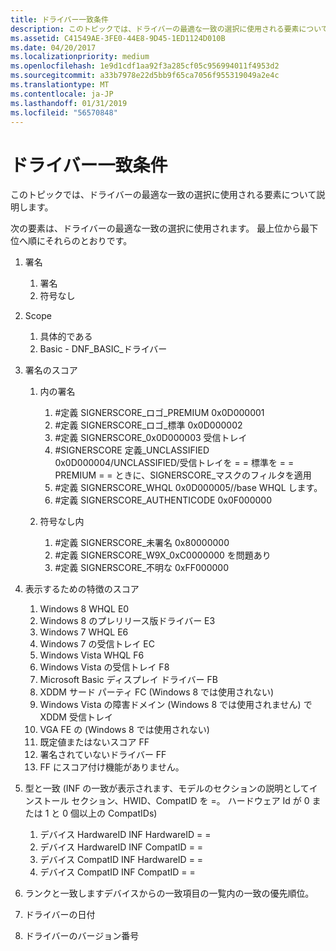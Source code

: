 ```yaml
---
title: ドライバー一致条件
description: このトピックでは、ドライバーの最適な一致の選択に使用される要素について説明します。
ms.assetid: C41549AE-3FE0-44E8-9D45-1ED1124D010B
ms.date: 04/20/2017
ms.localizationpriority: medium
ms.openlocfilehash: 1e9d1cdf1aa92f3a285cf05c956994011f4953d2
ms.sourcegitcommit: a33b7978e22d5bb9f65ca7056f955319049a2e4c
ms.translationtype: MT
ms.contentlocale: ja-JP
ms.lasthandoff: 01/31/2019
ms.locfileid: "56570848"
---
```

# <a name="driver-matching-criteria"></a>ドライバー一致条件


このトピックでは、ドライバーの最適な一致の選択に使用される要素について説明します。

次の要素は、ドライバーの最適な一致の選択に使用されます。 最上位から最下位へ順にそれらのとおりです。

1.  署名
    1.  署名
    2.  符号なし

2.  Scope
    1.  具体的である
    2.  Basic - DNF\_BASIC\_ドライバー

3.  署名のスコア
    1.  内の署名
        1.  \#定義 SIGNERSCORE\_ロゴ\_PREMIUM 0x0D000001
        2.  \#定義 SIGNERSCORE\_ロゴ\_標準 0x0D000002
        3.  \#定義 SIGNERSCORE\_0x0D000003 受信トレイ
        4.  \#SIGNERSCORE 定義\_UNCLASSIFIED 0x0D000004/UNCLASSIFIED/受信トレイを = = 標準を = = PREMIUM = = ときに、SIGNERSCORE\_マスクのフィルタを適用
        5.  \#定義 SIGNERSCORE\_WHQL 0x0D000005//base WHQL します。
        6.  \#定義 SIGNERSCORE\_AUTHENTICODE 0x0F000000

    2.  符号なし内
        1.  \#定義 SIGNERSCORE\_未署名 0x80000000
        2.  \#定義 SIGNERSCORE\_W9X\_0xC0000000 を問題あり
        3.  \#定義 SIGNERSCORE\_不明な 0xFF000000

4.  表示するための特徴のスコア
    1.  Windows 8 WHQL E0
    2.  Windows 8 のプレリリース版ドライバー E3
    3.  Windows 7 WHQL E6
    4.  Windows 7 の受信トレイ EC
    5.  Windows Vista WHQL F6
    6.  Windows Vista の受信トレイ F8
    7.  Microsoft Basic ディスプレイ ドライバー FB
    8.  XDDM サード パーティ FC (Windows 8 では使用されない)
    9.  Windows Vista の障害ドメイン (Windows 8 では使用されません) で XDDM 受信トレイ
    10. VGA FE の (Windows 8 では使用されない)
    11. 既定値またはないスコア FF
    12. 署名されていないドライバー FF
    13. FF にスコア付け機能がありません。

5.  型と一致 (INF の一致が表示されます、モデルのセクションの説明としてインストール セクション、HWID、CompatID を =。 ハードウェア Id が 0 または 1 と 0 個以上の CompatIDs)
    1.  デバイス HardwareID INF HardwareID = =
    2.  デバイス HardwareID INF CompatID = =
    3.  デバイス CompatID INF HardwareID = =
    4.  デバイス CompatID INF CompatID = =

6.  ランクと一致しますデバイスからの一致項目の一覧内の一致の優先順位。
7.  ドライバーの日付
8.  ドライバーのバージョン番号

 

 





